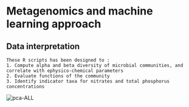 # Metagenomics and machine learning approach 

## Data interpretation


```
These R scripts has been designed to :
1. Compute alpha and beta diversity of microbial communities, and correlate with ephysico-chemical parameters
2. Evaluate functions of the community
3. Identify indicator taxa for nitrates and total phosphorus concentrations

```

![pca-ALL](https://github.com/aprabhu90/Brisbane-river-microbiome/assets/80237948/f76cf2ac-b10f-4d29-8646-8b84026595eb)
